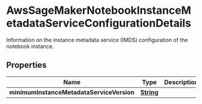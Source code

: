 

# AwsSageMakerNotebookInstanceMetadataServiceConfigurationDetails

 Information on the instance metadata service (IMDS) configuration of the notebook instance. 

## Properties

| Name | Type | Description | Notes |
|------------ | ------------- | ------------- | -------------|
|**minimumInstanceMetadataServiceVersion** | [**String**](String.md) |  |  [optional] |



